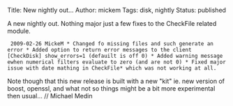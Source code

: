 Title: New nightly out...
Author: mickem
Tags: disk, nightly
Status: published

A new nightly out. Nothing major just a few fixes to the CheckFile
related module.

     2009-02-26 MickeM * Changed fo missing files and such generate an error * Added option to return error messages to the client [CheckDisk] show_errors=1 (defauilt is off 0) * Added warning message ewhen numerical filters evaluate to zero (and are not 0) * Fixed major issue with date mathing in CheckFile* which was not working at all. 

Note though that this new release is built with a new "kit" ie. new
version of boost, openssl, and what not so things might be a bit more
experimental then usual... // Michael Medin
